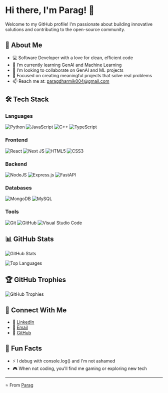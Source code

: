 # Hi there, I'm Parag! 👋

Welcome to my GitHub profile! I'm passionate about building innovative solutions and contributing to the open-source community.

## 🚀 About Me

- 💻 Software Developer with a love for clean, efficient code
- 🌱 I’m currently learning GenAI and Machine Learning
- 👯 I’m looking to collaborate on GenAI and ML projects
- 🎯 Focused on creating meaningful projects that solve real problems
- 📫 Reach me at: paragdharmik004@gmail.com

## 🛠️ Tech Stack

### Languages
![Python](https://img.shields.io/badge/python-3670A0?style=for-the-badge&logo=python&logoColor=ffdd54)
![JavaScript](https://img.shields.io/badge/javascript-%23323330.svg?style=for-the-badge&logo=javascript&logoColor=%23F7DF1E)
![C++](https://img.shields.io/badge/c++-%2300599C.svg?style=for-the-badge&logo=c%2B%2B&logoColor=white)
![TypeScript](https://img.shields.io/badge/typescript-%23007ACC.svg?style=for-the-badge&logo=typescript&logoColor=white)

### Frontend
![React](https://img.shields.io/badge/react-%2320232a.svg?style=for-the-badge&logo=react&logoColor=%2361DAFB)
![Next JS](https://img.shields.io/badge/Next-black?style=for-the-badge&logo=next.js&logoColor=white)
![HTML5](https://img.shields.io/badge/html5-%23E34F26.svg?style=for-the-badge&logo=html5&logoColor=white)
![CSS3](https://img.shields.io/badge/css3-%231572B6.svg?style=for-the-badge&logo=css3&logoColor=white)

### Backend
![NodeJS](https://img.shields.io/badge/node.js-6DA55F?style=for-the-badge&logo=node.js&logoColor=white)
![Express.js](https://img.shields.io/badge/express.js-%23404d59.svg?style=for-the-badge&logo=express&logoColor=%2361DAFB)
![FastAPI](https://img.shields.io/badge/FastAPI-005571?style=for-the-badge&logo=fastapi)

### Databases
![MongoDB](https://img.shields.io/badge/MongoDB-%234ea94b.svg?style=for-the-badge&logo=mongodb&logoColor=white)
![MySQL](https://img.shields.io/badge/mysql-%2300f.svg?style=for-the-badge&logo=mysql&logoColor=white)

### Tools
![Git](https://img.shields.io/badge/git-%23F05033.svg?style=for-the-badge&logo=git&logoColor=white)
![GitHub](https://img.shields.io/badge/github-%23121011.svg?style=for-the-badge&logo=github&logoColor=white)
![Visual Studio Code](https://img.shields.io/badge/Visual%20Studio%20Code-0078d4.svg?style=for-the-badge&logo=visual-studio-code&logoColor=white)

## 📊 GitHub Stats

![GitHub Stats](https://github-readme-stats.vercel.app/api?username=ParagD004&show_icons=true&theme=radical)

![Top Languages](https://github-readme-stats.vercel.app/api/top-langs/?username=ParagD004&layout=compact&theme=radical)

## 🏆 GitHub Trophies

![GitHub Trophies](https://github-profile-trophy.vercel.app/?username=ParagD004&theme=radical&no-frame=false&no-bg=true&margin-w=4)

## 🤝 Connect With Me

- 💼 [LinkedIn](https://www.linkedin.com/in/parag-dharmik-445ab9257)
- 📧 [Email](paragdharmik004@gmail.com)
- 🐙 [GitHub](https://github.com/ParagD004)

## 💭 Fun Facts

- ⚡ I debug with console.log() and I'm not ashamed
- 🎮 When not coding, you'll find me gaming or exploring new tech

---

⭐️ From [Parag](https://github.com/ParagD004)
